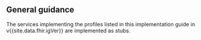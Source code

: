 ## General guidance

The services implementing the profiles listed in this implementation guide in v{{site.data.fhir.igVer}} are implemented as stubs.